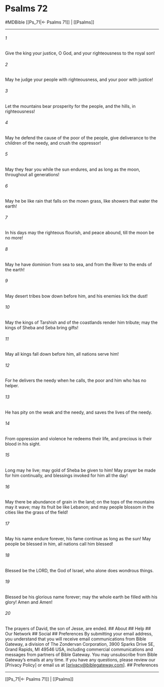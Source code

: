 # Psalms 72
#MDBible
[[Ps_71|← Psalms 71]] | [[Psalms]]

***


###### 1 
Give the king your justice, O God, and your righteousness to the royal son! 

###### 2 
May he judge your people with righteousness, and your poor with justice! 

###### 3 
Let the mountains bear prosperity for the people, and the hills, in righteousness! 

###### 4 
May he defend the cause of the poor of the people, give deliverance to the children of the needy, and crush the oppressor! 

###### 5 
May they fear you while the sun endures, and as long as the moon, throughout all generations! 

###### 6 
May he be like rain that falls on the mown grass, like showers that water the earth! 

###### 7 
In his days may the righteous flourish, and peace abound, till the moon be no more! 

###### 8 
May he have dominion from sea to sea, and from the River to the ends of the earth! 

###### 9 
May desert tribes bow down before him, and his enemies lick the dust! 

###### 10 
May the kings of Tarshish and of the coastlands render him tribute; may the kings of Sheba and Seba bring gifts! 

###### 11 
May all kings fall down before him, all nations serve him! 

###### 12 
For he delivers the needy when he calls, the poor and him who has no helper. 

###### 13 
He has pity on the weak and the needy, and saves the lives of the needy. 

###### 14 
From oppression and violence he redeems their life, and precious is their blood in his sight. 

###### 15 
Long may he live; may gold of Sheba be given to him! May prayer be made for him continually, and blessings invoked for him all the day! 

###### 16 
May there be abundance of grain in the land; on the tops of the mountains may it wave; may its fruit be like Lebanon; and may people blossom in the cities like the grass of the field! 

###### 17 
May his name endure forever, his fame continue as long as the sun! May people be blessed in him, all nations call him blessed! 

###### 18 
Blessed be the LORD, the God of Israel, who alone does wondrous things. 

###### 19 
Blessed be his glorious name forever; may the whole earth be filled with his glory! Amen and Amen! 

###### 20 
The prayers of David, the son of Jesse, are ended. ## About ## Help ## Our Network ## Social ## Preferences By submitting your email address, you understand that you will receive email communications from Bible Gateway, a division of The Zondervan Corporation, 3900 Sparks Drive SE, Grand Rapids, MI 49546 USA, including commercial communications and messages from partners of Bible Gateway. You may unsubscribe from Bible Gateway&rsquo;s emails at any time. If you have any questions, please review our [Privacy Policy] or email us at [privacy@biblegateway.com]. ## Preferences

***

[[Ps_71|← Psalms 71]] | [[Psalms]]

